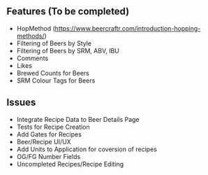 ## Features (To be completed)
- HopMethod (https://www.beercraftr.com/introduction-hopping-methods/)
- Filtering of Beers by Style
- Filtering of Beers by SRM, ABV, IBU
- Comments 
- Likes
- Brewed Counts for Beers
- SRM Colour Tags for Beers 

## Issues
- Integrate Recipe Data to Beer Details Page
- Tests for Recipe Creation
- Add Gates for Recipes
- Beer/Recipe UI/UX
- Add Units to Application for coversion of recipes
- OG/FG Number Fields
- Uncompleted Recipes/Recipe Editing 